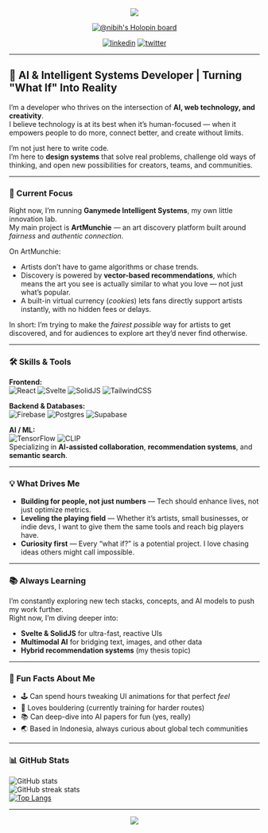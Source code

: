 <!-- Banner -->
<div align="center">
  <img src="https://capsule-render.vercel.app/api?type=waving&color=38B2AC&height=200&section=header&text=Hey,%20I'm%20Nibih%20👋&fontSize=40&fontAlignY=35&fontColor=ffffff" />
</div>

<!-- Badges -->
<div id="header" align="center">
  
[![@nibih's Holopin board](https://holopin.me/nibih)](https://holopin.io/@nibih)

[![linkedin](https://img.shields.io/badge/LinkedIn-0A66C2?style=for-the-badge&logo=linkedin&logoColor=white)](https://www.linkedin.com/in/nibih)
[![twitter](https://img.shields.io/badge/Twitter-1DA1F2?style=for-the-badge&logo=twitter&logoColor=white)](https://twitter.com/realnibih)

</div>

---

## 🧠 AI & Intelligent Systems Developer | Turning "What If" Into Reality  

I’m a developer who thrives on the intersection of **AI, web technology, and creativity**.  
I believe technology is at its best when it’s human-focused — when it empowers people to do more, connect better, and create without limits.  

I’m not just here to write code.  
I’m here to **design systems** that solve real problems, challenge old ways of thinking, and open new possibilities for creators, teams, and communities.  

---

### 🌟 Current Focus
Right now, I’m running **Ganymede Intelligent Systems**, my own little innovation lab.  
My main project is **ArtMunchie** — an art discovery platform built around *fairness* and *authentic connection*.  

On ArtMunchie:
- Artists don’t have to game algorithms or chase trends.  
- Discovery is powered by **vector-based recommendations**, which means the art you see is actually similar to what you love — not just what’s popular.  
- A built-in virtual currency (*cookies*) lets fans directly support artists instantly, with no hidden fees or delays.  

In short: I’m trying to make the *fairest possible* way for artists to get discovered, and for audiences to explore art they’d never find otherwise.

---

### 🛠 Skills & Tools

**Frontend:**  
![React](https://img.shields.io/badge/react-%2320232a.svg?style=for-the-badge&logo=react&logoColor=%2361DAFB) ![Svelte](https://img.shields.io/badge/svelte-%23f1413d.svg?style=for-the-badge&logo=svelte&logoColor=white) ![SolidJS](https://img.shields.io/badge/solidjs-%23333333.svg?style=for-the-badge&logo=solid&logoColor=%2361DAFB) ![TailwindCSS](https://img.shields.io/badge/tailwindcss-%2338B2AC.svg?style=for-the-badge&logo=tailwind-css&logoColor=white)

**Backend & Databases:**  
![Firebase](https://img.shields.io/badge/Firebase-039BE5?style=for-the-badge&logo=Firebase&logoColor=white) ![Postgres](https://img.shields.io/badge/postgres-%23316192.svg?style=for-the-badge&logo=postgresql&logoColor=white) ![Supabase](https://img.shields.io/badge/Supabase-3ECF8E?style=for-the-badge&logo=supabase&logoColor=white)

**AI / ML:**  
![TensorFlow](https://img.shields.io/badge/TensorFlow-FF6F00?style=for-the-badge&logo=tensorflow&logoColor=white) ![CLIP](https://img.shields.io/badge/CLIP-000000?style=for-the-badge&logo=openai&logoColor=white)  
Specializing in **AI-assisted collaboration**, **recommendation systems**, and **semantic search**.

---

### 💡 What Drives Me
- **Building for people, not just numbers** — Tech should enhance lives, not just optimize metrics.  
- **Leveling the playing field** — Whether it’s artists, small businesses, or indie devs, I want to give them the same tools and reach big players have.  
- **Curiosity first** — Every “what if?” is a potential project. I love chasing ideas others might call impossible.

---

### 📚 Always Learning
I’m constantly exploring new tech stacks, concepts, and AI models to push my work further.  
Right now, I’m diving deeper into:
- **Svelte & SolidJS** for ultra-fast, reactive UIs  
- **Multimodal AI** for bridging text, images, and other data  
- **Hybrid recommendation systems** (my thesis topic)  

---

### 🎯 Fun Facts About Me
- 🕹 Can spend hours tweaking UI animations for that perfect *feel*  
- 🧗 Loves bouldering (currently training for harder routes)  
- 📚 Can deep-dive into AI papers for fun (yes, really)  
- 🌏 Based in Indonesia, always curious about global tech communities  

---

### 📊 GitHub Stats
![GitHub stats](https://github-readme-stats.vercel.app/api?username=nibih&show_icons=true&count_private=true)  
![GitHub streak stats](https://github-readme-streak-stats.herokuapp.com/?user=nibih)  
[![Top Langs](https://github-readme-stats.vercel.app/api/top-langs/?username=nibih&layout=compact)](https://github.com/anuraghazra/github-readme-stats)

---

<div align="center">
  <img src="https://capsule-render.vercel.app/api?type=waving&color=38B2AC&height=120&section=footer"/>
</div>
